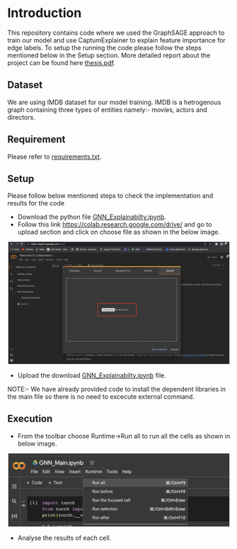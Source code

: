 # Introduction

This repository contains code where we used the GraphSAGE approach to train our model and use CaptumExplainer to explain feature importance for edge labels. To setup the running the code please follow the steps mentioned below in the Setup section. More detailed report about the project can be found here [thesis.pdf](./report.pdf).

## Dataset

We are using IMDB dataset for our model training. IMDB is a hetrogenous graph containing three types of entities namely:- movies, actors and directors. 

## Requirement
Please refer to [requirements.txt](./requirements.txt).

## Setup
Please follow below mentioned steps to check the implementation and results for the code
- Download the python file [GNN_Explainabilty.ipynb](./GNN_Explainabilty.ipynb).
- Follow this link https://colab.research.google.com/drive/ and go to upload section and click on choose file as shown in the below image.
<p align="center">
  <img src="./assets/choose_file.png" width="500" title="hover text">
</p>

- Upload the download [GNN_Explainabilty.ipynb](./GNN_Explainabilty.ipynb) file.


NOTE:- We have already provided code to install the dependent libraries in the main file so there is no need to excecute external command.

## Execution

- From the toolbar choose Runtime->Run all to run all the cells as shown in below image.
<p align="center">
  <img src="./assets/run_all.png" width="500" title="hover text">
</p>

- Analyse the results of each cell.